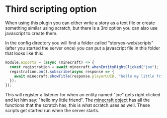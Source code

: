 Third scripting option
======================

When using this plugin you can either write a story as a text file or create something similar using scratch,
but there is a 3rd option you can also use javascript to create them.

In the config directory you will find a folder called "storyes-web/scripts" (after you started the server once)
you can put a javascript file in this folder that looks like this:

```javascript
module.exports = (async (minecraft) => {
  const registration = await minecraft.whenEntityRightClicked("joe");
  registration.on().subscribe(async response => {
    await minecraft.showTitle(response.playerUUID, "hello my little friend");
  });
});
```

This will register a listener for when an entity named "joe" gets right clicked and let him say: "hello my little friend".
The [minecraft object](../api/src/main/typescript/observable-wrapper.ts) has all the functions that the scratch has, this is what scratch uses as well.
These scripts get started run when the server starts.
